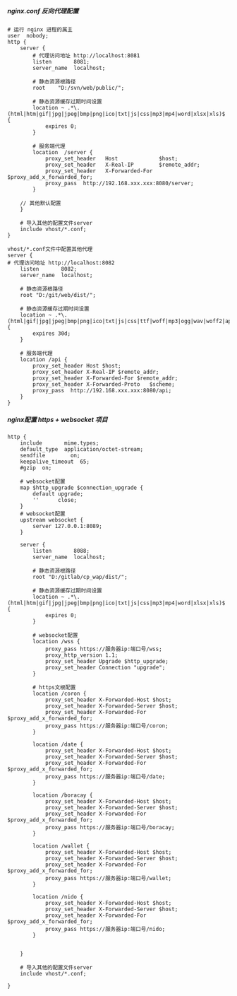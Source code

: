 ##### nginx.conf 反向代理配置
    # 运行 nginx 进程的属主
    user  nobody;
    http {
        server {
            # 代理访问地址 http://localhost:8081
            listen       8081;
            server_name  localhost;
    		
    		# 静态资源根路径
    		root	"D:/svn/web/public/";
    		
    		# 静态资源缓存过期时间设置
        	location ~ .*\.(html|htm|gif|jpg|jpeg|bmp|png|ico|txt|js|css|mp3|mp4|word|xlsx|xls)$ {
    			expires 0;
    		}
    		
    		# 服务端代理    
    		location  /server {
    			proxy_set_header   Host             $host;
    			proxy_set_header   X-Real-IP        $remote_addr;
    			proxy_set_header   X-Forwarded-For  $proxy_add_x_forwarded_for;
    			proxy_pass  http://192.168.xxx.xxx:8080/server;
            }
            
        // 其他默认配置    
        }
        
        # 导入其他的配置文件server
        include vhost/*.conf;
    }
    
    vhost/*.conf文件中配置其他代理
    server {
    # 代理访问地址 http://localhost:8082
        listen       8082;
        server_name  localhost;
        
        # 静态资源根路径
        root "D:/git/web/dist/";

        # 静态资源缓存过期时间设置
        location ~ .*\.(html|gif|jpg|jpeg|bmp|png|ico|txt|js|css|ttf|woff|mp3|ogg|wav|woff2|apk)$ {
            expires 30d;
        }
    
        # 服务端代理
        location /api {
            proxy_set_header Host $host;
            proxy_set_header X-Real-IP $remote_addr;
            proxy_set_header X-Forwarded-For $remote_addr;
            proxy_set_header X-Forwarded-Proto   $scheme;
    		proxy_pass  http://192.168.xxx.xxx:8080/api;
        }
    }
    
    
    
##### nginx配置 https + websocket 项目
    http {
        include       mime.types;
        default_type  application/octet-stream;
        sendfile        on;
        keepalive_timeout  65;
        #gzip  on;
        
        # websocket配置
        map $http_upgrade $connection_upgrade {
            default upgrade;
            ''      close;
        }
        # websocket配置
        upstream websocket {
            server 127.0.0.1:8089;
        }

        server {
            listen       8088;
            server_name  localhost;

            # 静态资源根路径
            root "D:/gitlab/cp_wap/dist/";

            # 静态资源缓存过期时间设置
            location ~ .*\.(html|htm|gif|jpg|jpeg|bmp|png|ico|txt|js|css|mp3|mp4|word|xlsx|xls)$ {
                expires 0;
            }

            # websocket配置
            location /wss {
                proxy_pass https://服务器ip:端口号/wss;
                proxy_http_version 1.1;
                proxy_set_header Upgrade $http_upgrade;
                proxy_set_header Connection "upgrade";
            }

            # https文根配置
            location /coron {
                proxy_set_header X-Forwarded-Host $host;
                proxy_set_header X-Forwarded-Server $host;
                proxy_set_header X-Forwarded-For $proxy_add_x_forwarded_for;
                proxy_pass https://服务器ip:端口号/coron;
            }

            location /date {
                proxy_set_header X-Forwarded-Host $host;
                proxy_set_header X-Forwarded-Server $host;
                proxy_set_header X-Forwarded-For $proxy_add_x_forwarded_for;
                proxy_pass https://服务器ip:端口号/date;
            }

            location /boracay {
                proxy_set_header X-Forwarded-Host $host;
                proxy_set_header X-Forwarded-Server $host;
                proxy_set_header X-Forwarded-For $proxy_add_x_forwarded_for;
                proxy_pass https://服务器ip:端口号/boracay;
            }

            location /wallet {
                proxy_set_header X-Forwarded-Host $host;
                proxy_set_header X-Forwarded-Server $host;
                proxy_set_header X-Forwarded-For $proxy_add_x_forwarded_for;
                proxy_pass https://服务器ip:端口号/wallet;
            }

            location /nido {
                proxy_set_header X-Forwarded-Host $host;
                proxy_set_header X-Forwarded-Server $host;
                proxy_set_header X-Forwarded-For $proxy_add_x_forwarded_for;
                proxy_pass https://服务器ip:端口号/nido;
            }


        }

        # 导入其他的配置文件server
        include vhost/*.conf;

    }

    
